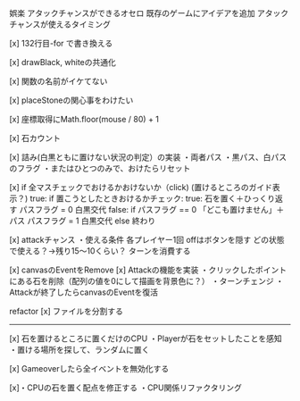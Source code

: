 娯楽
アタックチャンスができるオセロ
既存のゲームにアイデアを追加
アタックチャンスが使えるタイミング

[x] 132行目-for で書き換える

[x] drawBlack, whiteの共通化

[x] 関数の名前がイケてない

[x] placeStoneの関心事をわけたい

[x] 座標取得にMath.floor(mouse / 80) + 1

[x] 石カウント

[x] 詰み(白黒ともに置けない状況の判定）の実装
・両者パス
    ・黒パス、白パスのフラグ
    ・またはひとつのみで、おけたらリセット


[x] if 全マスチェックでおけるかおけないか（click)
    (置けるところのガイド表示？)
    true:
        if 置こうとしたときおけるかチェック:
            true:
                石を置く＋ひっくり返す
                パスフラグ = 0
                白黒交代
    false:
        if パスフラグ == 0
            「どこも置けません」＋パス
            パスフラグ = 1
            白黒交代
        else
            終わり


[x] attackチャンス
・使える条件
    各プレイヤー1回
    offはボタンを隠す
    どの状態で使える？→残り15〜10くらい？
    ターンを消費する


[x] canvasのEventをRemove
[x] Attackの機能を実装
    ・クリックしたポイントにある石を削除（配列の値を0にして描画を背景色に？）
    ・ターンチェンジ
    ・Attackが終了したらcanvasのEventを復活


refactor
    [x] ファイルを分割する

-----------------------------------------------------------------------


[x] 石を置けるところに置くだけのCPU
    ・Playerが石をセットしたことを感知
    ・置ける場所を探して、ランダムに置く

[x] Gameoverしたら全イベントを無効化する

[x]・CPUの石を置く配点を修正する
・CPU関係リファクタリング